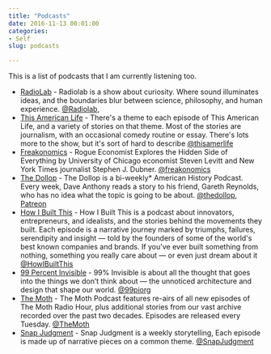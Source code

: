 ```yaml
---
title: "Podcasts"
date: 2016-11-13 00:01:00
categories:
- Self
slug: podcasts

---
```


This is a list of podcasts that I am currently listening too.

- [RadioLab](http://www.radiolab.org/) - Radiolab is a show about curiosity. Where sound illuminates ideas, and the boundaries blur between science, philosophy, and human experience.  [@Radiolab](https://twitter.com/Radiolab),
- [This American Life](https://www.thisamericanlife.org/) - There's a theme to each episode of This American Life, and a variety of stories on that theme. Most of the stories are journalism, with an occasional comedy routine or essay. There's lots more to the show, but it's sort of hard to describe [@thisamerlife](https://twitter.com/thisamerlife)
- [Freakonomics](http://freakonomics.com/) - Rogue Economist Explores the Hidden Side of Everything by University of Chicago economist Steven Levitt and New York Times journalist Stephen J. Dubner. [@freakonomics](https://twitter.com/freakonomics)
- [The Dollop](http://thedollop.net/wp/) - The Dollop is a bi-weekly* American History Podcast. Every week, Dave Anthony reads a story to his friend, Gareth Reynolds, who has no idea what the topic is going to be about. [@thedollop](https://twitter.com/thedollop), [Patreon](https://www.patreon.com/thedollop)
- [How I Built This](http://www.npr.org/podcasts/510313/how-i-built-this) - How I Built This is a podcast about innovators, entrepreneurs, and idealists, and the stories behind the movements they built. Each episode is a narrative journey marked by triumphs, failures, serendipity and insight — told by the founders of some of the world's best known companies and brands. If you've ever built something from nothing, something you really care about — or even just dream about it [@HowIBuiltThis](https://twitter.com/howibuiltthis)
- [99 Percent Invisible](http://99percentinvisible.org/) - 99% Invisible is about all the thought that goes into the things we don’t think about — the unnoticed architecture and design that shape our world. [@99piorg](https://twitter.com/99piorg)
- [The Moth](https://themoth.org/podcast) -  The Moth Podcast features re-airs of all new episodes of The Moth Radio Hour, plus additional stories from our vast archive recorded over the past two decades. Episodes are released every Tuesday. [@TheMoth](https://twitter.com/TheMoth)
- [Snap Judgment](http://snapjudgment.org/) -  Snap Judgment is a weekly storytelling, Each episode is made up of narrative pieces on a common theme. [@SnapJudgment](https://twitter.com/snapjudgment)
